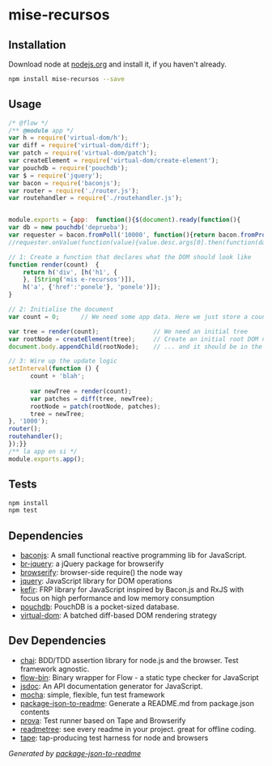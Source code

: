 # mise-recursos 



## Installation

Download node at [nodejs.org](http://nodejs.org) and install it, if you haven't already.

```sh
npm install mise-recursos --save
```

## Usage

```js
/* @flow */
/** @module app */
var h = require('virtual-dom/h');
var diff = require('virtual-dom/diff');
var patch = require('virtual-dom/patch');
var createElement = require('virtual-dom/create-element');
var pouchdb = require('pouchdb');
var $ = require('jquery');
var bacon = require('baconjs');
var router = require('./router.js');
var routehandler = require('./routehandler.js');


module.exports = {app:  function(){$(document).ready(function(){
var db = new pouchdb('deprueba');
var requester = bacon.fromPoll('10000', function(){return bacon.fromPromise($.ajax('https://api.educ.ar/0.9/recursos/juegos?key=808509ff7e847aabbb73c4396fbaabe6010cfdd0'));});
//requester.onValue(function(value){value.desc.args[0].then(function(data){return db.bulkDocs(data.result.data).then(function(){console.log(db.allDocs())});});});

// 1: Create a function that declares what the DOM should look like
function render(count)  {
    return h('div', [h('h1', {
    }, [String('mis e-recursos')]),
    h('a', {'href':'ponele'}, 'ponele')]);
}

// 2: Initialise the document
var count = 0;      // We need some app data. Here we just store a count.

var tree = render(count);               // We need an initial tree
var rootNode = createElement(tree);     // Create an initial root DOM node ...
document.body.appendChild(rootNode);    // ... and it should be in the document

// 3: Wire up the update logic
setInterval(function () {
      count + 'blah';
      
      var newTree = render(count);
      var patches = diff(tree, newTree);
      rootNode = patch(rootNode, patches);
      tree = newTree;
}, '1000');
router();
routehandler();
});}}
/** la app en si */
module.exports.app();

```

## Tests

```sh
npm install
npm test
```

## Dependencies

- [baconjs](https://github.com/baconjs/bacon.js): A small functional reactive programming lib for JavaScript.
- [br-jquery](https://github.com/benatkin/br-jquery): a jQuery package for browserify
- [browserify](https://github.com/substack/node-browserify): browser-side require() the node way
- [jquery](https://github.com/jquery/jquery): JavaScript library for DOM operations
- [kefir](https://github.com/pozadi/kefir): FRP library for JavaScript inspired by Bacon.js and RxJS with focus on high performance and low memory consumption
- [pouchdb](https://github.com/pouchdb/pouchdb): PouchDB is a pocket-sized database.
- [virtual-dom](https://github.com/Matt-Esch/virtual-dom): A batched diff-based DOM rendering strategy

## Dev Dependencies

- [chai](https://github.com/chaijs/chai): BDD/TDD assertion library for node.js and the browser. Test framework agnostic.
- [flow-bin](https://github.com/sindresorhus/flow-bin): Binary wrapper for Flow - a static type checker for JavaScript
- [jsdoc](https://github.com/jsdoc3/jsdoc): An API documentation generator for JavaScript.
- [mocha](https://github.com/mochajs/mocha): simple, flexible, fun test framework
- [package-json-to-readme](https://github.com/zeke/package-json-to-readme): Generate a README.md from package.json contents
- [prova](https://github.com/azer/prova): Test runner based on Tape and Browserify
- [readmetree](https://github.com/dtrejo/readmetree): see every readme in your project. great for offline coding.
- [tape](https://github.com/substack/tape): tap-producing test harness for node and browsers



_Generated by [package-json-to-readme](https://github.com/zeke/package-json-to-readme)_
